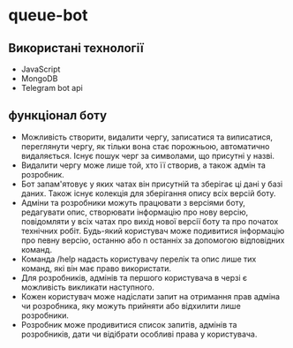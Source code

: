 # queue-bot 

## Використані технології
* JavaScript
* MongoDB
* Telegram bot api

## функціонал боту
- Можливість створити, видалити чергу, записатися та виписатися,  переглянути чергу, як тільки вона стає порожньою, автоматично видаляється.
Існує пошук черг за символами, що присутні у назві. 
- Видалити чергу може лише той, хто її створив, а також адмін та розробник. 
- Бот запам'ятовує у яких чатах він присутній та зберігає ці дані у базі даних. Також існує колекція для зберігання опису всіх версій боту. 
- Адміни та розробники можуть працювати з версіями боту, редагувати опис, створювати інформацію про нову версію,
повідомляти у всіх чатах про вихід нової версії боту та про початох технічних робіт. Будь-який користувач може подивитися інформацію про певну версію, останню або n  останніх за допомогою відповідних команд.
- Команда /help  надасть користувачу перелік та опис лише тих команд, які він має право використати.
- Для розробників, адмінів та першого користувача в черзі є можливість викликати наступного.
- Кожен користувач може надіслати запит на отримання прав адміна чи розробника, яку можуть прийняти або відхилити лише розробники.
- Розробник може продивитися список запитів, адмінів та розробників, дати чи відібрати особливі права у користувача.
